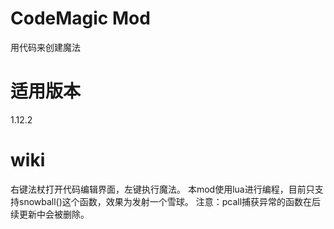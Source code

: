 # CodeMagic Mod
用代码来创建魔法
# 适用版本
1.12.2

# wiki
右键法杖打开代码编辑界面，左键执行魔法。
本mod使用lua进行编程，目前只支持snowball()这个函数，效果为发射一个雪球。
注意：pcall捕获异常的函数在后续更新中会被删除。